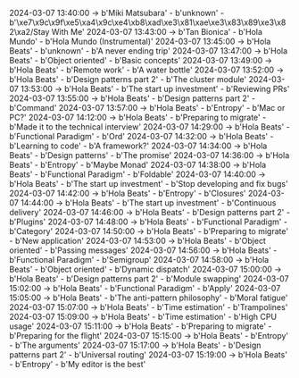 2024-03-07 13:40:00 -> b'Miki Matsubara' - b'unknown' - b'\xe7\x9c\x9f\xe5\xa4\x9c\xe4\xb8\xad\xe3\x81\xae\xe3\x83\x89\xe3\x82\xa2/Stay With Me'
2024-03-07 13:43:00 -> b'Tan Bionica' - b'Hola Mundo' - b'Hola Mundo (Instrumental)'
2024-03-07 13:45:00 -> b'Hola Beats' - b'unknown' - b'A never ending trip'
2024-03-07 13:47:00 -> b'Hola Beats' - b'Object oriented' - b'Basic concepts'
2024-03-07 13:49:00 -> b'Hola Beats' - b'Remote work' - b'A water bottle'
2024-03-07 13:52:00 -> b'Hola Beats' - b'Design patterns part 2' - b'The cluster module'
2024-03-07 13:53:00 -> b'Hola Beats' - b'The start up investment' - b'Reviewing PRs'
2024-03-07 13:55:00 -> b'Hola Beats' - b'Design patterns part 2' - b'Command'
2024-03-07 13:57:00 -> b'Hola Beats' - b'Entropy' - b'Mac or PC?'
2024-03-07 14:12:00 -> b'Hola Beats' - b'Preparing to migrate' - b'Made it to the technical interview'
2024-03-07 14:29:00 -> b'Hola Beats' - b'Functional Paradigm' - b'Ord'
2024-03-07 14:32:00 -> b'Hola Beats' - b'Learning to code' - b'A framework?'
2024-03-07 14:34:00 -> b'Hola Beats' - b'Design patterns' - b'The promise'
2024-03-07 14:36:00 -> b'Hola Beats' - b'Entropy' - b'Maybe Monad'
2024-03-07 14:38:00 -> b'Hola Beats' - b'Functional Paradigm' - b'Foldable'
2024-03-07 14:40:00 -> b'Hola Beats' - b'The start up investment' - b'Stop developing and fix bugs'
2024-03-07 14:42:00 -> b'Hola Beats' - b'Entropy' - b'Closures'
2024-03-07 14:44:00 -> b'Hola Beats' - b'The start up investment' - b'Continuous delivery'
2024-03-07 14:46:00 -> b'Hola Beats' - b'Design patterns part 2' - b'Plugins'
2024-03-07 14:48:00 -> b'Hola Beats' - b'Functional Paradigm' - b'Category'
2024-03-07 14:50:00 -> b'Hola Beats' - b'Preparing to migrate' - b'New application'
2024-03-07 14:53:00 -> b'Hola Beats' - b'Object oriented' - b'Passing messages'
2024-03-07 14:56:00 -> b'Hola Beats' - b'Functional Paradigm' - b'Semigroup'
2024-03-07 14:58:00 -> b'Hola Beats' - b'Object oriented' - b'Dynamic dispatch'
2024-03-07 15:00:00 -> b'Hola Beats' - b'Design patterns part 2' - b'Module swapping'
2024-03-07 15:02:00 -> b'Hola Beats' - b'Functional Paradigm' - b'Apply'
2024-03-07 15:05:00 -> b'Hola Beats' - b'The anti-pattern philosophy' - b'Moral fatigue'
2024-03-07 15:07:00 -> b'Hola Beats' - b'Time estimation' - b'Trampolines'
2024-03-07 15:09:00 -> b'Hola Beats' - b'Time estimation' - b'High CPU usage'
2024-03-07 15:11:00 -> b'Hola Beats' - b'Preparing to migrate' - b'Preparing for the flight'
2024-03-07 15:15:00 -> b'Hola Beats' - b'Entropy' - b'The arguments'
2024-03-07 15:17:00 -> b'Hola Beats' - b'Design patterns part 2' - b'Universal routing'
2024-03-07 15:19:00 -> b'Hola Beats' - b'Entropy' - b'My editor is the best'
